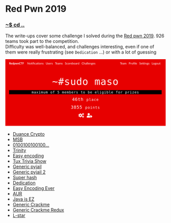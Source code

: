 # Red Pwn 2019

### [~$ cd ..](../)

The write-ups cover some challenge I solved during the [Red pwn 2019](https://redpwn.net/). 926 teams took part to the competition.  
Difficulty was well-balanced, and challenges interesting, even if one of them were really frustrating (see `Dedication` ...) or with a lot of guessing

![scoreboard](scoreboard.png)

* [Duance Crypto](duance_crypto/)
* [MSB](msb/)
* [0100100100100...](parity_rsa)
* [Trinity](trinity/)
* [Easy encoding](easy_encoding/)
* [Tux Trivia Show](tux_trivia_show/)
* [Generic pyjail](gen_pyjail/)
* [Generic pyjail 2](gen_pyjail2/)
* [Super hash](super_hash)
* [Dedication](dedication/)
* [Easy Encoding Ever](easy_encoding_ever/)
* [AUR](aur/)
* [Java is EZ](java_isez/)
* [Generic Crackme](generic_crackme/)
* [Generic Crackme Redux](generic_crackme_redux/)
* [L-star](l_star/)
